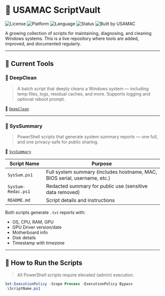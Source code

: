 # 🧰 USAMAC ScriptVault

![License](https://img.shields.io/badge/license-MIT-green)
![Platform](https://img.shields.io/badge/platform-Windows-blue)
![Language](https://img.shields.io/badge/language-PowerShell%20%7C%20Batch-blue)
![Status](https://img.shields.io/badge/status-Active-brightgreen)
![Built by USAMAC](https://img.shields.io/badge/Built%20by-USAMAC-black)

A growing collection of scripts for maintaining, diagnosing, and cleaning Windows systems. This is a live repository where tools are added, improved, and documented regularly.

---

## 📁 Current Tools

### 🧹 DeepClean
> A batch script that deeply cleans a Windows system — including temp files, logs, residual caches, and more. Supports logging and optional reboot prompt.

📂 [`DeepClean`](./DeepClean)

---

### 🔎 SysSummary
> PowerShell scripts that generate system summary reports — one full, and one privacy-safe for public sharing.

📂 [`SysSummary`](./SysSummary)

| Script Name           | Purpose                                  |
|-----------------------|------------------------------------------|
| `SysSum.ps1`          | Full system summary (includes hostname, MAC, BIOS serial, username, etc.) |
| `SysSum-Redac.ps1`    | Redacted summary for public use (sensitive data removed) |
| `README.md`           | Script details and instructions |

Both scripts generate `.txt` reports with:
- OS, CPU, RAM, GPU
- GPU Driver version/date
- Motherboard info
- Disk details
- Timestamp with timezone

---

## 🚀 How to Run the Scripts

> All PowerShell scripts require elevated (admin) execution.

```powershell
Set-ExecutionPolicy -Scope Process -ExecutionPolicy Bypass
.\ScriptName.ps1
